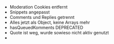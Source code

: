 - Moderation Cookies entfernt
- Snippets angepasst
- Comments und Replies getrennt
- Alles jetzt als Object, keine Arrays mehr
- hasQueuedKomments DEPRECATED
- Quote ist weg, wurde sowieso nicht aktiv genutzt
- 